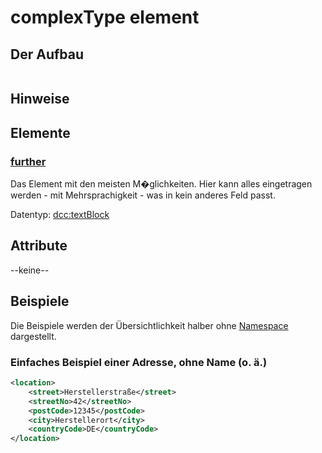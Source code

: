 # complexType element


## Der Aufbau
```xml

```

## Hinweise

## Elemente
### [further](textBlock.md)
Das Element mit den meisten M�glichkeiten. Hier kann alles eingetragen werden - mit Mehrsprachigkeit - was in kein anderes Feld passt.

Datentyp: [dcc:textBlock](textBlock.md)

## Attribute
--keine--

## Beispiele
Die Beispiele werden der Übersichtlichkeit halber ohne [Namespace](wiki/de/namespace.md) dargestellt.


### Einfaches Beispiel einer Adresse, ohne Name (o. ä.)
```xml
<location>
    <street>Herstellerstraße</street>
    <streetNo>42</streetNo>
    <postCode>12345</postCode>
    <city>Herstellerort</city>
    <countryCode>DE</countryCode>
</location>
```            
